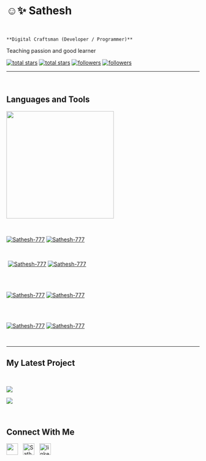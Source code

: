 <h1>☺️✨ Sathesh </h1>
<br /> 

                    
`**Digital Craftsman (Developer / Programmer)**`

                    

<p align="left">Teaching passion and good learner</p>
<p align="left"> 
  <a href="https://github.com/Sathesh-777 ?tab=repositories&sort=stargazers#gh-light-mode-only">
    <img alt="total stars" title="Total stars on GitHub" src="https://custom-icon-badges.demolab.com/github/stars/Sathesh-777 ?color=3ea97d&style=for-the-badge&labelColor=40b682&logo=star#gh-light-mode-only"/></a>
  
  <a href="https://github.com/Sathesh-777 ?tab=repositories&sort=stargazers#gh-dark-mode-only">
    <img alt="total stars" title="Total stars on GitHub" src="https://custom-icon-badges.demolab.com/github/stars/Sathesh-777 ?color=655489&style=for-the-badge&labelColor=c691e9&logo=star#gh-dark-mode-only"/></a>
  
  <a href="https://github.com/Sathesh-777 ?tab=followers#gh-light-mode-only">
    <img alt="followers" title="Follow me on Github" src="https://custom-icon-badges.demolab.com/github/followers/Sathesh-777 ?color=2c4954&labelColor=2c3e50&style=for-the-badge&logo=person-add&label=Follow&logoColor=white#gh-light-mode-only"/></a>
    
  <a href="https://github.com/Sathesh-777 ?tab=followers#gh-dark-mode-only">
    <img alt="followers" title="Follow me on Github" src="https://custom-icon-badges.demolab.com/github/followers/Sathesh-777 ?color=dacc84&labelColor=f9e692&style=for-the-badge&logo=person-add&label=Follow&logoColor=white#gh-dark-mode-only"/></a>
</p>

---
<br />

                    

<h2>Languages and Tools</h2> 
<p align="left">
<img width="280px"  src="https://skillicons.dev/icons?i=Development 
HTML, CSS 
Deployment 
 AWS,Docker, Jenkins, Ansible, 
 Kubernetes
Programming
Java, python &perline=9"  />
</p>
<br />

                    

<p><a href="https://github.com/Sathesh-777 #gh-dark-mode-only" target="_blank"><img align="center" src="https://github-readme-stats.vercel.app/api/top-langs/?username=Sathesh-777 &langs_count=6&show_icon=true&layout=compact&theme=nightowl#gh-dark-mode-only" alt="Sathesh-777 " /></a>
  <a href="https://github.com/Sathesh-777 #gh-light-mode-only" target="_blank"><img align="center" src="https://github-readme-stats.vercel.app/api/top-langs/?username=Sathesh-777 &langs_count=6&show_icon=true&layout=compact&theme=vue#gh-light-mode-only" alt="Sathesh-777 " /></a>
</p>

<br />

<p>&nbsp;<a href="https://github.com/Sathesh-777 #gh-dark-mode-only" target="_blank"><img align="center" src="https://github-readme-stats.vercel.app/api?username=Sathesh-777 &count_private=true&show_icons=true&theme=nightowl#gh-dark-mode-only" alt="Sathesh-777 " /></a>
<a href="https://github.com/Sathesh-777 #gh-light-mode-only" target="_blank"><img align="center" src="https://github-readme-stats.vercel.app/api?username=Sathesh-777 &count_private=true&show_icons=true&theme=vue#gh-light-mode-only" alt="Sathesh-777 " /></a>
</p> 
<br>
<br />

<p><a href="https://github.com/Sathesh-777 #gh-dark-mode-only" target="_blank"><img align="center" src="https://streak-stats.demolab.com?user=Sathesh-777 &theme=nightowl#gh-dark-mode-only" alt="Sathesh-777 "/></a>
<a href="https://github.com/Sathesh-777 #gh-light-mode-only" target="_blank"><img align="center" src="https://streak-stats.demolab.com?user=Sathesh-777 &theme=vue#gh-light-mode-only" alt="Sathesh-777 "/></a></p>
<br/>
<br />

<p><a href="https://github.com/Sathesh-777 #gh-dark-mode-only" target="_blank"><img align="center" src="https://github-readme-activity-graph.cyclic.app/graph?username=Sathesh-777 &theme=nightowl#gh-dark-mode-only" alt="Sathesh-777 " /></a>
<a href="https://github.com/Sathesh-777 #gh-light-mode-only" target="_blank"><img align="center" src="https://github-readme-activity-graph.cyclic.app/graph?username=Sathesh-777 &theme=vue#gh-light-mode-only" alt="Sathesh-777 " /></a></p>
<br/>

---


                    

<h2>My Latest Project</h2> 
<br />
<p><a href="https://github.com/Sathesh-777 /#gh-dark-mode-only" target="_blank"><img align="center" src="https://github-readme-stats.vercel.app/api/pin/?username=Sathesh-777 &repo=&theme=nightowl&show_owner=true#gh-dark-mode-only"/></a></p>
<p><a href="https://github.com/Sathesh-777 /#gh-light-mode-only" target="_blank"><img align="center" src="https://github-readme-stats.vercel.app/api/pin/?username=Sathesh-777 &repo=&theme=vue&show_owner=true#gh-light-mode-only"/></a></p>
<br />


                    

<h2>Connect With Me</h2> 
<p align="left">
<a href="https://twitter.com/" target="_blank"><img align="left" width="30px" style="padding-right:10px;" src="https://raw.githubusercontent.com/rahuldkjain/github-profile-readme-generator/master/src/images/icons/Social/twitter.svg" alt="" /></a>
<a href="https://instagram.com/Sathesh_777 " target="_blank"><img align="left" width="30px" style="padding-right:10px" src="https://raw.githubusercontent.com/rahuldkjain/github-profile-readme-generator/master/src/images/icons/Social/instagram.svg" alt="Sathesh_777 " /></a>
<a href="https://www.linkedin.com/in/sathesh-p-c" target="_blank"><img align="left" alt="linkedin" width="30px" style="padding-right: 10px;" src="https://cdn.jsdelivr.net/gh/devicons/devicon/icons/linkedin/linkedin-original.svg" /></a>
</p>
